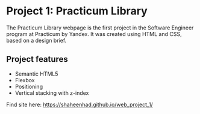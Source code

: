 # Project 1: Practicum Library

The Practicum Library webpage is the first project in the Software Engineer program at Practicum by Yandex. It was created using HTML and CSS, based on a design brief.

## Project features

- Semantic HTML5
- Flexbox
- Positioning
- Vertical stacking with z-index

Find site here: https://shaheenhad.github.io/web_project_1/
